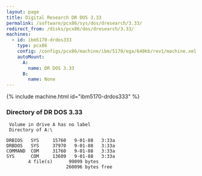 ```yaml
---
layout: page
title: Digital Research DR DOS 3.33
permalink: /software/pcx86/sys/dos/dresearch/3.33/
redirect_from: /disks/pcx86/dos/dresearch/3.33/
machines:
  - id: ibm5170-drdos333
    type: pcx86
    config: /configs/pcx86/machine/ibm/5170/ega/640kb/rev1/machine.xml
    autoMount:
      A:
        name: DR DOS 3.33
      B:
        name: None
---
```


{% include machine.html id="ibm5170-drdos333" %}

### Directory of DR DOS 3.33

     Volume in drive A has no label
     Directory of A:\

    DRBIOS   SYS     15760   9-01-88   3:33a
    DRBDOS   SYS     37970   9-01-88   3:33a
    COMMAND  COM     31760   9-01-88   3:33a
    SYS      COM     13609   9-01-88   3:33a
            4 file(s)      99099 bytes
                          260096 bytes free

